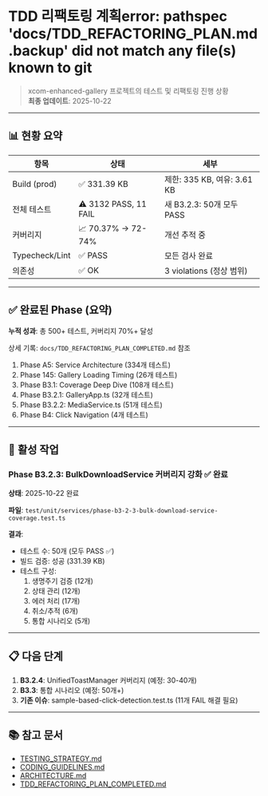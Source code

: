 # TDD 리팩토링 계획error: pathspec 'docs/TDD_REFACTORING_PLAN.md.backup' did not match any file(s) known to git

> xcom-enhanced-gallery 프로젝트의 테스트 및 리팩토링 진행 상황  
> **최종 업데이트**: 2025-10-22

---

## 📊 현황 요약

| 항목           | 상태                  | 세부                        |
| -------------- | --------------------- | --------------------------- |
| Build (prod)   | ✅ 331.39 KB          | 제한: 335 KB, 여유: 3.61 KB |
| 전체 테스트    | ⚠️ 3132 PASS, 11 FAIL | 새 B3.2.3: 50개 모두 PASS   |
| 커버리지       | 📈 70.37% → 72-74%    | 개선 추적 중                |
| Typecheck/Lint | ✅ PASS               | 모든 검사 완료              |
| 의존성         | ✅ OK                 | 3 violations (정상 범위)    |

---

## ✅ 완료된 Phase (요약)

**누적 성과**: 총 500+ 테스트, 커버리지 70%+ 달성

상세 기록: `docs/TDD_REFACTORING_PLAN_COMPLETED.md` 참조

1. Phase A5: Service Architecture (334개 테스트)
2. Phase 145: Gallery Loading Timing (26개 테스트)
3. Phase B3.1: Coverage Deep Dive (108개 테스트)
4. Phase B3.2.1: GalleryApp.ts (32개 테스트)
5. Phase B3.2.2: MediaService.ts (51개 테스트)
6. Phase B4: Click Navigation (4개 테스트)

---

## 🎯 활성 작업

### Phase B3.2.3: BulkDownloadService 커버리지 강화 ✅ 완료

**상태**: 2025-10-22 완료

**파일**:
`test/unit/services/phase-b3-2-3-bulk-download-service-coverage.test.ts`

**결과**:

- 테스트 수: 50개 (모두 PASS ✅)
- 빌드 검증: 성공 (331.39 KB)
- 테스트 구성:
  1. 생명주기 검증 (12개)
  2. 상태 관리 (12개)
  3. 에러 처리 (17개)
  4. 취소/추적 (6개)
  5. 통합 시나리오 (5개)

---

## 📋 다음 단계

1. **B3.2.4**: UnifiedToastManager 커버리지 (예정: 30-40개)
2. **B3.3**: 통합 시나리오 (예정: 50개+)
3. **기존 이슈**: sample-based-click-detection.test.ts (11개 FAIL 해결 필요)

---

## 📚 참고 문서

- [TESTING_STRATEGY.md](./TESTING_STRATEGY.md)
- [CODING_GUIDELINES.md](./CODING_GUIDELINES.md)
- [ARCHITECTURE.md](./ARCHITECTURE.md)
- [TDD_REFACTORING_PLAN_COMPLETED.md](./TDD_REFACTORING_PLAN_COMPLETED.md)
